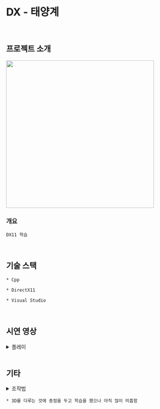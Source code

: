 # DX - 태양계
<br>

## 프로젝트 소개
<img width="400" src="https://user-images.githubusercontent.com/71202869/201512405-a41553c3-d567-4056-bf22-95ae8683db4d.png"/>

### 개요
```
DX11 학습
```
<br>

## 기술 스택
```
* Cpp

* DirectX11

* Visual Studio
```

<br>

## 시연 영상
<details>
  <summary>플레이</summary>
  <img width="976" src=""/>
</details>
<br>

## 기타
<details>
  <summary>조작법</summary>
  <table>
    <tr>
      <td><b>방향키</b></td>
      <td><b>마우스 이동</b></td>
      <td><b>ESC</b></td>
    </tr>
    <tr>
      <td>이동</td>
      <td>화면 각도 변경</td>
      <td>종료</td>
    </tr>
  </table>
</details>

```
* 3D를 다루는 것에 중점을 두고 학습을 했으나 아직 많이 미흡함
```
